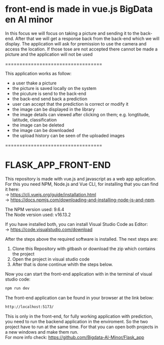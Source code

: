 front-end is made in vue.js
BigData en AI minor
==================================
In this focus we will focus on taking a picture and sending it to the back-end. 
After that we will get a response back from the back-end which we will display.
The application will ask for premission to use the camera and access the location. 
If those tose are not accepted there cannot be made a picture and the application will not be used

==================================

This application works as follow:
  - a user thake a picture
  - the picture is saved locally on the system
  - the picuture is send to the back-end
  - the back-end send back a prediction
  - user can accept that the prediction is correct or modify it
  - the image can be displayed in the library
  - the image details can viewed after clicking on them; e.g. longtitude, latitude, classification
  - the image can be deleted
  - the image can be downloaded
  - the upload history can be seen of the uploaded images 

==================================
# FLASK_APP_FRONT-END
This repository is made with vue.js and javascript as a web app aplication. For this you need NPM, Node.js and Vue CLI, for installing that you can find it here:  
  \-> https://cli.vuejs.org/guide/installation.html  
   -> https://docs.npmjs.com/downloading-and-installing-node-js-and-npm. 

The NPM version used: 9.6.4\
The Node version used: v16.13.2

If you have installed both, you can install Visual Studio Code as Editor: \
  -> https://code.visualstudio.com/download

After the steps above the required software is installed. 
The next steps are:
1. Clone this Repository with gitbash or download the zip which contains the project
2. Open the project in visual studio code
3. After that is done continue whith the steps below.

Now you can start the front-end application with in the terminal of visual studio code:
```sh
npm run dev
```

The front-end application can be found in your browser at the link below:
```sh
http://localhost:5173/
```

This is only in the front-end, for fully working application with prediction, you need to run the backend application in the enviroment. So the two project have to run at the same time. For that you can open both projects in a new windows and make them run. \
For more info check: https://github.com/Bigdata-AI-Minor/Flask_app
